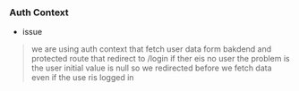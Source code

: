 ### Auth Context
- issue
>we are using auth context that fetch user data form bakdend and protected route that redirect to /login if ther eis no user the problem is the user initial value is null so we redirected before we fetch data even if the use ris logged in 